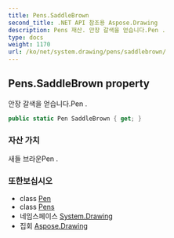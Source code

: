 ```yaml
---
title: Pens.SaddleBrown
second_title: .NET API 참조용 Aspose.Drawing
description: Pens 재산. 안장 갈색을 얻습니다.Pen .
type: docs
weight: 1170
url: /ko/net/system.drawing/pens/saddlebrown/
---
```

## Pens.SaddleBrown property

안장 갈색을 얻습니다.Pen .

```csharp
public static Pen SaddleBrown { get; }
```

### 자산 가치

새들 브라운Pen .

### 또한보십시오

* class [Pen](../../pen/)
* class [Pens](../)
* 네임스페이스 [System.Drawing](../../pens/)
* 집회 [Aspose.Drawing](../../../)


